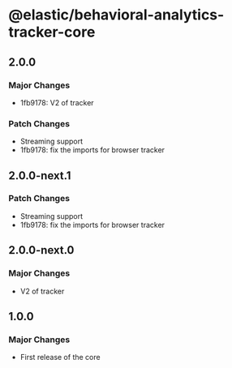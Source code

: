 # @elastic/behavioral-analytics-tracker-core

## 2.0.0

### Major Changes

- 1fb9178: V2 of tracker

### Patch Changes

- Streaming support
- 1fb9178: fix the imports for browser tracker

## 2.0.0-next.1

### Patch Changes

- Streaming support
- 1fb9178: fix the imports for browser tracker

## 2.0.0-next.0

### Major Changes

- V2 of tracker

## 1.0.0

### Major Changes

- First release of the core
